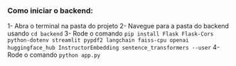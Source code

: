 ### Como iniciar o backend:
1- Abra o terminal na pasta do projeto
2- Navegue para a pasta do backend usando `cd backend`
3- Rode o comando `pip install Flask Flask-Cors python-dotenv streamlit pypdf2 langchain faiss-cpu openai huggingface_hub InstructorEmbedding sentence_transformers --user`
4- Rode o comando `python app.py`